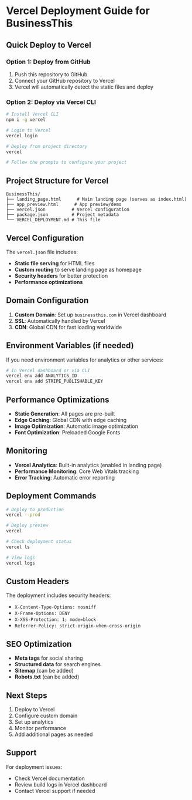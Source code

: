 # Vercel Deployment Guide for BusinessThis

## Quick Deploy to Vercel

### Option 1: Deploy from GitHub
1. Push this repository to GitHub
2. Connect your GitHub repository to Vercel
3. Vercel will automatically detect the static files and deploy

### Option 2: Deploy via Vercel CLI
```bash
# Install Vercel CLI
npm i -g vercel

# Login to Vercel
vercel login

# Deploy from project directory
vercel

# Follow the prompts to configure your project
```

## Project Structure for Vercel

```
BusinessThis/
├── landing_page.html      # Main landing page (serves as index.html)
├── app_preview.html      # App preview/demo
├── vercel.json          # Vercel configuration
├── package.json         # Project metadata
└── VERCEL_DEPLOYMENT.md # This file
```

## Vercel Configuration

The `vercel.json` file includes:
- **Static file serving** for HTML files
- **Custom routing** to serve landing page as homepage
- **Security headers** for better protection
- **Performance optimizations**

## Domain Configuration

1. **Custom Domain**: Set up `businessthis.com` in Vercel dashboard
2. **SSL**: Automatically handled by Vercel
3. **CDN**: Global CDN for fast loading worldwide

## Environment Variables (if needed)

If you need environment variables for analytics or other services:

```bash
# In Vercel dashboard or via CLI
vercel env add ANALYTICS_ID
vercel env add STRIPE_PUBLISHABLE_KEY
```

## Performance Optimizations

- **Static Generation**: All pages are pre-built
- **Edge Caching**: Global CDN with edge caching
- **Image Optimization**: Automatic image optimization
- **Font Optimization**: Preloaded Google Fonts

## Monitoring

- **Vercel Analytics**: Built-in analytics (enabled in landing page)
- **Performance Monitoring**: Core Web Vitals tracking
- **Error Tracking**: Automatic error reporting

## Deployment Commands

```bash
# Deploy to production
vercel --prod

# Deploy preview
vercel

# Check deployment status
vercel ls

# View logs
vercel logs
```

## Custom Headers

The deployment includes security headers:
- `X-Content-Type-Options: nosniff`
- `X-Frame-Options: DENY`
- `X-XSS-Protection: 1; mode=block`
- `Referrer-Policy: strict-origin-when-cross-origin`

## SEO Optimization

- **Meta tags** for social sharing
- **Structured data** for search engines
- **Sitemap** (can be added)
- **Robots.txt** (can be added)

## Next Steps

1. Deploy to Vercel
2. Configure custom domain
3. Set up analytics
4. Monitor performance
5. Add additional pages as needed

## Support

For deployment issues:
- Check Vercel documentation
- Review build logs in Vercel dashboard
- Contact Vercel support if needed
